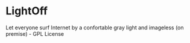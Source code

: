 # LightOff
Let everyone surf Internet by a confortable gray light and imageless (on premise) - GPL License
